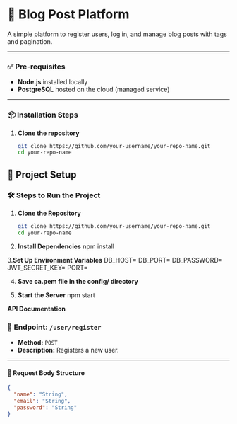 # 📝 Blog Post Platform

A simple platform to register users, log in, and manage blog posts with tags and pagination.

---

### ✅ Pre-requisites

- **Node.js** installed locally  
- **PostgreSQL** hosted on the cloud (managed service)

---

### 📦 Installation Steps

1. **Clone the repository**  
   ```bash
   git clone https://github.com/your-username/your-repo-name.git
   cd your-repo-name

## 🚀 Project Setup

### 🛠️ Steps to Run the Project

1. **Clone the Repository**
   ```bash
   git clone https://github.com/your-username/your-repo-name.git
   cd your-repo-name
2. **Install Dependencies**
npm install

3.**Set Up Environment Variables**
DB_HOST=<your-database-host>
DB_PORT=<your-database-port>
DB_PASSWORD=<your-database-password>
JWT_SECRET_KEY=<your-jwt-secret-key>
PORT=<your-app-port>

4. **Save ca.pem file in the config/ directory**

5. **Start the Server**
npm start

**API Documentation**

### 🧾 Endpoint: `/user/register`

- **Method:** `POST`
- **Description:** Registers a new user.

---

#### 📩 Request Body Structure
```json
{
  "name": "String",
  "email": "String",
  "password": "String"
}



   
